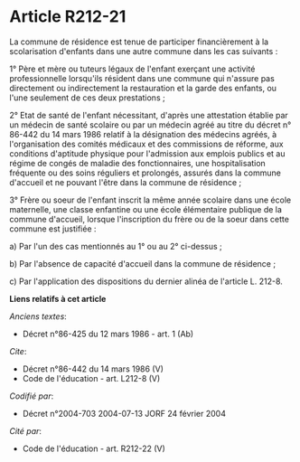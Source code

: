 # Article R212-21

La commune de résidence est tenue de participer financièrement à la scolarisation d'enfants dans une autre commune dans les
cas suivants : 

1° Père et mère ou tuteurs légaux de l'enfant exerçant une activité professionnelle lorsqu'ils résident dans une commune qui
n'assure pas directement ou indirectement la restauration et la garde des enfants, ou l'une seulement de ces deux
prestations ; 

2° Etat de santé de l'enfant nécessitant, d'après une attestation établie par un médecin de santé scolaire ou par un médecin
agréé au titre du décret n° 86-442 du 14 mars 1986 relatif à la désignation des médecins agréés, à l'organisation des comités
médicaux et des commissions de réforme, aux conditions d'aptitude physique pour l'admission aux emplois publics et au régime
de congés de maladie des fonctionnaires, une hospitalisation fréquente ou des soins réguliers et prolongés, assurés dans la
commune d'accueil et ne pouvant l'être dans la commune de résidence ; 

3° Frère ou soeur de l'enfant inscrit la même année scolaire dans une école maternelle, une classe enfantine ou une école
élémentaire publique de la commune d'accueil, lorsque l'inscription du frère ou de la soeur dans cette commune est
justifiée : 

a) Par l'un des cas mentionnés au 1° ou au 2° ci-dessus ; 

b) Par l'absence de capacité d'accueil dans la commune de résidence ; 

c) Par l'application des dispositions du dernier alinéa de l'article L. 212-8.

**Liens relatifs à cet article**

_Anciens textes_:

  - Décret n°86-425 du 12 mars 1986 - art. 1 (Ab)

_Cite_:

  - Décret n°86-442 du 14 mars 1986 (V)
  - Code de l'éducation - art. L212-8 (V)

_Codifié par_:

  - Décret n°2004-703 2004-07-13 JORF 24 février 2004

_Cité par_:

  - Code de l'éducation - art. R212-22 (V)
